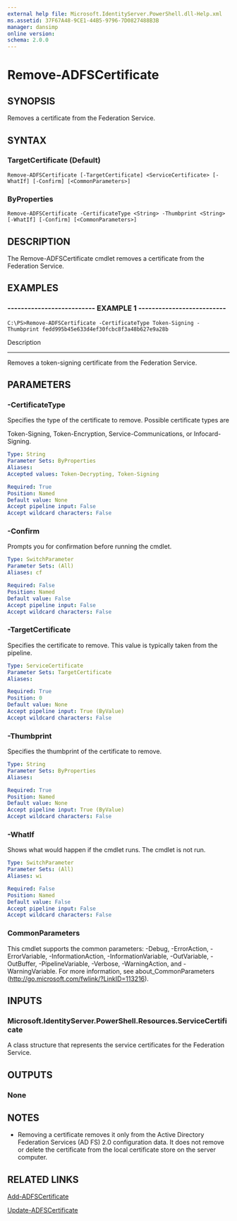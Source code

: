 ```yaml
---
external help file: Microsoft.IdentityServer.PowerShell.dll-Help.xml
ms.assetid: 37F67A48-9CE1-44B5-9796-7D0827488B3B
manager: dansimp
online version: 
schema: 2.0.0
---
```


# Remove-ADFSCertificate

## SYNOPSIS
Removes a certificate from the Federation Service.

## SYNTAX

### TargetCertificate (Default)
```
Remove-ADFSCertificate [-TargetCertificate] <ServiceCertificate> [-WhatIf] [-Confirm] [<CommonParameters>]
```

### ByProperties
```
Remove-ADFSCertificate -CertificateType <String> -Thumbprint <String> [-WhatIf] [-Confirm] [<CommonParameters>]
```

## DESCRIPTION
The Remove-ADFSCertificate cmdlet removes a certificate from the Federation Service.

## EXAMPLES

### -------------------------- EXAMPLE 1 --------------------------
```
C:\PS>Remove-ADFSCertificate -CertificateType Token-Signing -Thumbprint ‎fedd995b45e633d4ef30fcbc8f3a48b627e9a28b
```

Description

-----------

Removes a token-signing certificate from the Federation Service.

## PARAMETERS

### -CertificateType
Specifies the type of the certificate to remove.
Possible certificate types are

Token-Signing, Token-Encryption, Service-Communications, or Infocard-Signing.

```yaml
Type: String
Parameter Sets: ByProperties
Aliases: 
Accepted values: Token-Decrypting, Token-Signing

Required: True
Position: Named
Default value: None
Accept pipeline input: False
Accept wildcard characters: False
```

### -Confirm
Prompts you for confirmation before running the cmdlet.

```yaml
Type: SwitchParameter
Parameter Sets: (All)
Aliases: cf

Required: False
Position: Named
Default value: False
Accept pipeline input: False
Accept wildcard characters: False
```

### -TargetCertificate
Specifies the certificate to remove.
This value is typically taken from the pipeline.

```yaml
Type: ServiceCertificate
Parameter Sets: TargetCertificate
Aliases: 

Required: True
Position: 0
Default value: None
Accept pipeline input: True (ByValue)
Accept wildcard characters: False
```

### -Thumbprint
Specifies the thumbprint of the certificate to remove.

```yaml
Type: String
Parameter Sets: ByProperties
Aliases: 

Required: True
Position: Named
Default value: None
Accept pipeline input: True (ByValue)
Accept wildcard characters: False
```

### -WhatIf
Shows what would happen if the cmdlet runs.
The cmdlet is not run.

```yaml
Type: SwitchParameter
Parameter Sets: (All)
Aliases: wi

Required: False
Position: Named
Default value: False
Accept pipeline input: False
Accept wildcard characters: False
```

### CommonParameters
This cmdlet supports the common parameters: -Debug, -ErrorAction, -ErrorVariable, -InformationAction, -InformationVariable, -OutVariable, -OutBuffer, -PipelineVariable, -Verbose, -WarningAction, and -WarningVariable. For more information, see about_CommonParameters (http://go.microsoft.com/fwlink/?LinkID=113216).

## INPUTS

### Microsoft.IdentityServer.PowerShell.Resources.ServiceCertificate
A class structure that represents the service certificates for the Federation Service.

## OUTPUTS

### None

## NOTES
* Removing a certificate removes it only from the Active Directory Federation Services (AD FS) 2.0 configuration data. It does not remove or delete the certificate from the local certificate store on the server computer.

## RELATED LINKS

[Add-ADFSCertificate](./Add-ADFSCertificate.md)

[Update-ADFSCertificate](./Update-ADFSCertificate.md)


